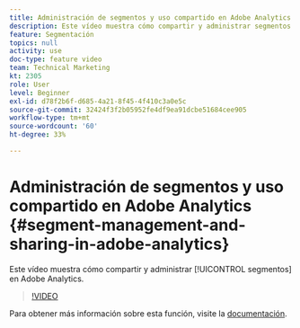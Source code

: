 ```yaml
---
title: Administración de segmentos y uso compartido en Adobe Analytics
description: Este vídeo muestra cómo compartir y administrar segmentos en Adobe Analytics.
feature: Segmentación
topics: null
activity: use
doc-type: feature video
team: Technical Marketing
kt: 2305
role: User
level: Beginner
exl-id: d78f2b6f-d685-4a21-8f45-4f410c3a0e5c
source-git-commit: 32424f3f2b05952fe4df9ea91dcbe51684cee905
workflow-type: tm+mt
source-wordcount: '60'
ht-degree: 33%

---
```


#  Administración de segmentos y uso compartido en Adobe Analytics {#segment-management-and-sharing-in-adobe-analytics}

Este vídeo muestra cómo compartir y administrar [!UICONTROL segmentos] en Adobe Analytics.

>[!VIDEO](https://video.tv.adobe.com/v/25402/?quality=12)

Para obtener más información sobre esta función, visite la [documentación](https://marketing.adobe.com/resources/help/es_ES/analytics/segment/seg_manage.html).
